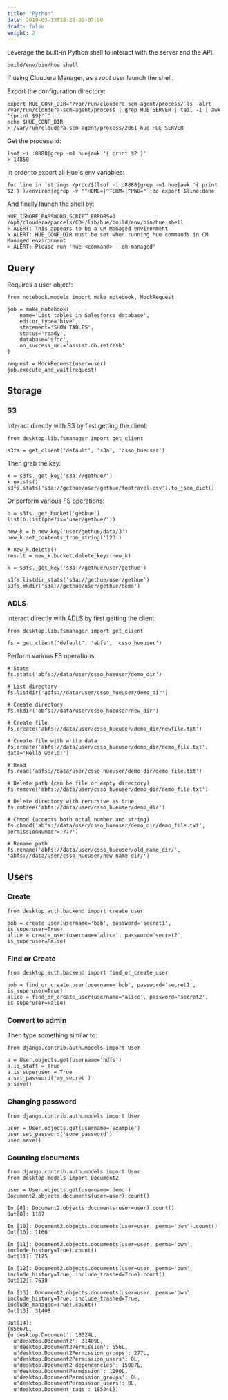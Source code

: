 ```yaml
---
title: "Python"
date: 2019-03-13T18:28:09-07:00
draft: false
weight: 2
---
```


Leverage the built-in Python shell to interact with the server and the API.

    build/env/bin/hue shell

If using Cloudera Manager, as a *root* user launch the shell.

Export the configuration directory:

    export HUE_CONF_DIR="/var/run/cloudera-scm-agent/process/`ls -alrt /var/run/cloudera-scm-agent/process | grep HUE_SERVER | tail -1 | awk '{print $9}'`"
    echo $HUE_CONF_DIR
    > /var/run/cloudera-scm-agent/process/2061-hue-HUE_SERVER

Get the process id:

    lsof -i :8888|grep -m1 hue|awk '{ print $2 }'
    > 14850

In order to export all Hue's env variables:

    for line in `strings /proc/$(lsof -i :8888|grep -m1 hue|awk '{ print $2 }')/environ|egrep -v "^HOME=|^TERM=|^PWD="`;do export $line;done

And finally launch the shell by:

    HUE_IGNORE_PASSWORD_SCRIPT_ERRORS=1 /opt/cloudera/parcels/CDH/lib/hue/build/env/bin/hue shell
    > ALERT: This appears to be a CM Managed environment
    > ALERT: HUE_CONF_DIR must be set when running hue commands in CM Managed environment
    > ALERT: Please run 'hue <command> --cm-managed'


## Query

Requires a user object:

    from notebook.models import make_notebook, MockRequest

    job = make_notebook(
        name='List tables in Salesforce database',
        editor_type='hive',
        statement='SHOW TABLES',
        status='ready',
        database='sfdc',
        on_success_url='assist.db.refresh'
    )

    request = MockRequest(user=user)
    job.execute_and_wait(request)

## Storage

### S3

Interact directly with S3 by first getting the client:

    from desktop.lib.fsmanager import get_client

    s3fs = get_client('default', 's3a', 'csso_hueuser')

Then grab the key:

    k = s3fs._get_key('s3a://gethue/')
    k.exists()
    s3fs.stats('s3a://gethue/user/gethue/footravel.csv').to_json_dict()

Or perform various FS operations:

    b = s3fs._get_bucket('gethue')
    list(b.list(prefix='user/gethue/'))

    new_k = b.new_key('user/gethue/data/3')
    new_k.set_contents_from_string('123')

    # new_k.delete()
    result = new_k.bucket.delete_keys(new_k)

    k = s3fs._get_key('s3a://gethue/user/gethue')

    s3fs.listdir_stats('s3a://gethue/user/gethue')
    s3fs.mkdir('s3a://gethue/user/gethue/demo')

### ADLS


Interact directly with ADLS by first getting the client:

    from desktop.lib.fsmanager import get_client

    fs = get_client('default', 'abfs', 'csso_hueuser')

Perform various FS operations:

    # Stats
    fs.stats('abfs://data/user/csso_hueuser/demo_dir')

    # List directory
    fs.listdir('abfs://data/user/csso_hueuser/demo_dir')

    # Create directory
    fs.mkdir('abfs://data/user/csso_hueuser/new_dir')

    # Create file
    fs.create('abfs://data/user/csso_hueuser/demo_dir/newfile.txt')

    # Create file with write data
    fs.create('abfs://data/user/csso_hueuser/demo_dir/demo_file.txt', data='Hello world!')

    # Read
    fs.read('abfs://data/user/csso_hueuser/demo_dir/demo_file.txt')

    # Delete path (can be file or empty directory)
    fs.remove('abfs://data/user/csso_hueuser/demo_dir/demo_file.txt')

    # Delete directory with recursive as true
    fs.rmtree('abfs://data/user/csso_hueuser/demo_dir')

    # Chmod (accepts both octal number and string)
    fs.chmod('abfs://data/user/csso_hueuser/demo_dir/demo_file.txt', permissionNumber='777')

    # Rename path
    fs.rename('abfs://data/user/csso_hueuser/old_name_dir/', 'abfs://data/user/csso_hueuser/new_name_dir/')

## Users

### Create

    from desktop.auth.backend import create_user

    bob = create_user(username='bob', password='secret1', is_superuser=True)
    alice = create_user(username='alice', password='secret2', is_superuser=False)

### Find or Create

    from desktop.auth.backend import find_or_create_user

    bob = find_or_create_user(username='bob', password='secret1', is_superuser=True)
    alice = find_or_create_user(username='alice', password='secret2', is_superuser=False)

### Convert to admin

Then type something similar to:

    from django.contrib.auth.models import User

    a = User.objects.get(username='hdfs')
    a.is_staff = True
    a.is_superuser = True
    a.set_password('my_secret')
    a.save()

### Changing password

    from django.contrib.auth.models import User

    user = User.objects.get(username='example')
    user.set_password('some password')
    user.save()

### Counting documents

    from django.contrib.auth.models import User
    from desktop.models import Document2

    user = User.objects.get(username='demo')
    Document2.objects.documents(user=user).count()

    In [8]: Document2.objects.documents(user=user).count()
    Out[8]: 1167

    In [10]: Document2.objects.documents(user=user, perms='own').count()
    Out[10]: 1166

    In [11]: Document2.objects.documents(user=user, perms='own', include_history=True).count()
    Out[11]: 7125

    In [12]: Document2.objects.documents(user=user, perms='own', include_history=True, include_trashed=True).count()
    Out[12]: 7638

    In [13]: Document2.objects.documents(user=user, perms='own', include_history=True, include_trashed=True, include_managed=True).count()
    Out[13]: 31408

    Out[14]:
    (85667L,
    {u'desktop.Document': 18524L,
      u'desktop.Document2': 31409L,
      u'desktop.Document2Permission': 556L,
      u'desktop.Document2Permission_groups': 277L,
      u'desktop.Document2Permission_users': 0L,
      u'desktop.Document2_dependencies': 15087L,
      u'desktop.DocumentPermission': 1290L,
      u'desktop.DocumentPermission_groups': 0L,
      u'desktop.DocumentPermission_users': 0L,
      u'desktop.Document_tags': 18524L})
